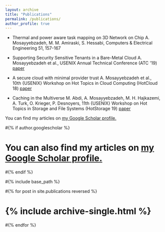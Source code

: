 ```yaml
---
layout: archive
title: "Publications"
permalink: /publications/
author_profile: true
---
```


  * Thermal and power aware task mapping on 3D Network on Chip
    A. Mosayyebzadeh, M. M. Amiraski, S. Hessabi, Computers & Electrical Engineering 51, 157-167
  * Supporting Security Sensitive Tenants in a Bare-Metal Cloud
    A. Mosayyebzadeh et al., USENIX Annual Technical Conference (ATC '19) [paper](https://www.usenix.org/system/files/atc19-mosayyebzadeh.pdf)

  * A secure cloud with minimal provider trust
    A. Mosayyebzadeh et al., 10th {USENIX} Workshop on Hot Topics in Cloud Computing (HotCloud 18) [paper](https://www.usenix.org/system/files/conference/hotcloud18/hotcloud18-paper-mosayyebzadeh.pdf)
  * Caching in the Multiverse
    M. Abdi, A. Mosayyebzadeh, M. H. Hajkazemi, A. Turk, O. Krieger, P. Desnoyers, 11th {USENIX} Workshop on Hot Topics in Storage and File Systems (HotStorage 19) [paper](https://www.usenix.org/system/files/hotstorage19-paper-abdi.pdf)

You can find my articles on <u><a href="{{author.googlescholar}}">my Google Scholar profile</a>.</u>

#{% if author.googlescholar %}
#  You can also find my articles on <u><a href="{{author.googlescholar}}">my Google Scholar profile</a>.</u>
#{% endif %}

#{% include base_path %}

#{% for post in site.publications reversed %}
#  {% include archive-single.html %}
#{% endfor %}
